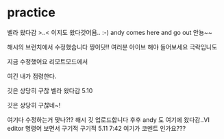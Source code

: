 # practice
벨라 왔다감 >..< 
이지도 왔다갓어욤.. :-)
andy comes here and go out
안뇽~~

해시의 브런치에서 수정했숩니다 짱이닷!!
여러분 아이브 해야 들어보세요 극락입니도


지금 수정했어요 리모트모드에서

여긴 내가 점령한다.

깃은 상당히 구찮
벨라 왔다감 5.10

깃은 상당히 구찮네~!

여기다 수정하는거 맞나?!?
해시 깃 업로드합니다 후후
andy 도 여기에 왔다감..VI editor 명령어 보면서 구기적 구기적 5.11 7:42
여기가 코멘트 인가요???
